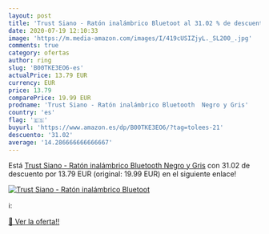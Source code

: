```yaml
---
layout: post
title: 'Trust Siano - Ratón inalámbrico Bluetoot al 31.02 % de descuento'
date: 2020-07-19 12:10:33
image: 'https://m.media-amazon.com/images/I/419cUSIZjyL._SL200_.jpg'
comments: true
category: ofertas
author: ring
slug: 'B00TKE3EO6-es'
actualPrice: 13.79 EUR
currency: EUR
price: 13.79
comparePrice: 19.99 EUR
prodname: 'Trust Siano - Ratón inalámbrico Bluetooth  Negro y Gris'
country: 'es'
flag: '🇪🇸'
buyurl: 'https://www.amazon.es/dp/B00TKE3EO6/?tag=tolees-21'
descuento: '31.02'
average: '14.286666666666667'
---
```


Está [Trust Siano - Ratón inalámbrico Bluetooth  Negro y Gris](https://www.amazon.es/dp/B00TKE3EO6/?tag=tolees-21) con 31.02 de descuento por 13.79 EUR (original: 19.99 EUR) en el siguiente enlace!

[![Trust Siano - Ratón inalámbrico Bluetoot](https://m.media-amazon.com/images/I/419cUSIZjyL._SL200_.jpg)](https://www.amazon.es/dp/B00TKE3EO6/?tag=tolees-21)

ℹ️:


[🛒 Ver la oferta!!](https://www.amazon.es/dp/B00TKE3EO6/?tag=tolees-21)
